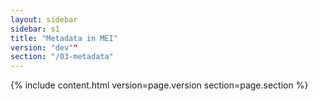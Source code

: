 ```yaml
---
layout: sidebar
sidebar: s1
title: "Metadata in MEI"
version: "dev""
section: "/03-metadata"
---
```

{% include content.html version=page.version section=page.section %}
